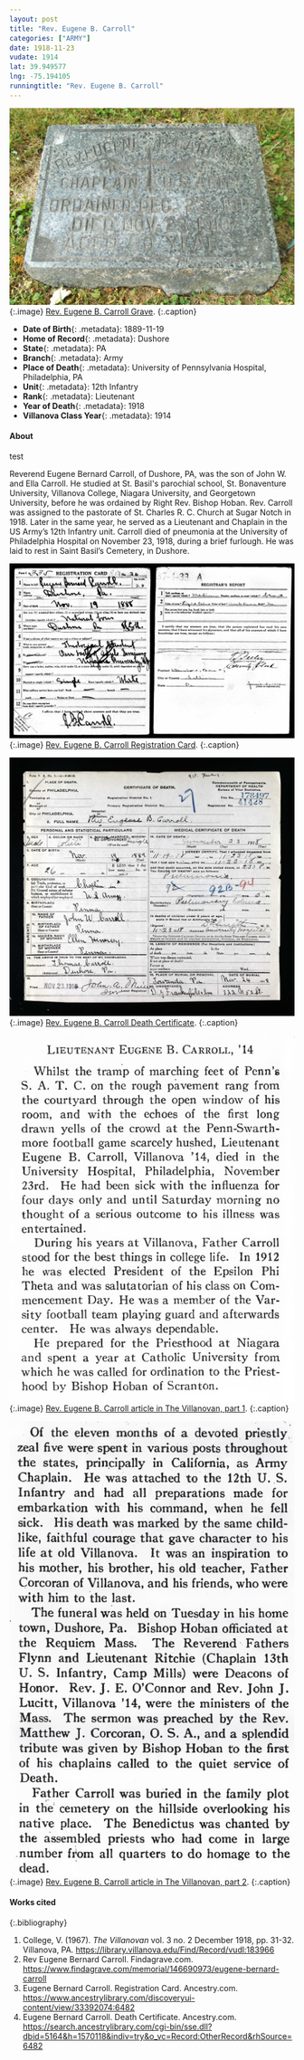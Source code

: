 ```yaml
---
layout: post
title: "Rev. Eugene B. Carroll"
categories: ["ARMY"]
date: 1918-11-23
vudate: 1914
lat: 39.949577
lng: -75.194105
runningtitle: "Rev. Eugene B. Carroll"
---
```


![Rev. Eugene B. Carroll Grave](images/RevEugeneCarroll1.jpg)
   {:.image}
[Rev. Eugene B. Carroll Grave](https://www.findagrave.com/memorial/146690973/eugene-bernard-carroll).
  {:.caption}

* **Date of Birth**{: .metadata}: 1889-11-19
* **Home of Record**{: .metadata}: Dushore
* **State**{: .metadata}: PA
* **Branch**{: .metadata}: Army
* **Place of Death**{: .metadata}: University of Pennsylvania Hospital, Philadelphia, PA
* **Unit**{: .metadata}: 12th Infantry
* **Rank**{: .metadata}: Lieutenant
* **Year of Death**{: .metadata}: 1918
* **Villanova Class Year**{: .metadata}: 1914

#### About

test

Reverend Eugene Bernard Carroll, of Dushore, PA, was the son of John W. and Ella Carroll. He studied at St. Basil's parochial school, St. Bonaventure University, Villanova College, Niagara University, and Georgetown University, before he was ordained by Right Rev. Bishop Hoban. Rev. Carroll was assigned to the pastorate of St. Charles R. C. Church at Sugar Notch in 1918. Later in the same year, he served as a Lieutenant and Chaplain in the US Army’s 12th Infantry unit. Carroll died of pneumonia at the University of Philadelphia Hospital on November 23, 1918, during a brief furlough. He was laid to rest in Saint Basil’s Cemetery, in Dushore.

![Rev. Eugene B. Carroll Registration Card](images/RevEugeneCarroll2.jpg)
  {:.image}
[Rev. Eugene B. Carroll Registration Card](https://www.ancestrylibrary.com/discoveryui-content/view/33392074:6482).
  {:.caption}

![Rev. Eugene B. Carroll Death Certificate](images/RevEugeneCarroll3.jpg)
  {:.image}
[Rev. Eugene B. Carroll Death Certificate](https://search.ancestrylibrary.com/cgi-bin/sse.dll?dbid=5164&h=1570118&indiv=try&o_vc=Record:OtherRecord&rhSource=6482).
  {:.caption}

![Rev. Eugene B. Carroll article in The Villanovan, part 1](images/RevEugeneCarroll4.jpg)
  {:.image}
[Rev. Eugene B. Carroll article in The Villanovan, part 1](https://library.villanova.edu/Find/Record/vudl:183966).
  {:.caption}

![Rev. Eugene B. Carroll article in The Villanovan, part 2](images/RevEugeneCarroll5.jpg)
  {:.image}
[Rev. Eugene B. Carroll article in The Villanovan, part 2](https://library.villanova.edu/Find/Record/vudl:183966).
  {:.caption}


#### Works cited

{:.bibliography}
1. College, V. (1967). _The Villanovan_ vol. 3 no. 2 December 1918, pp. 31-32. Villanova, PA. <https://library.villanova.edu/Find/Record/vudl:183966>
2. Rev Eugene Bernard Carroll. Findagrave.com. <https://www.findagrave.com/memorial/146690973/eugene-bernard-carroll>
3. Eugene Bernard Carroll. Registration Card. Ancestry.com. <https://www.ancestrylibrary.com/discoveryui-content/view/33392074:6482>
4. Eugene Bernard Carroll. Death Certificate. Ancestry.com. <https://search.ancestrylibrary.com/cgi-bin/sse.dll?dbid=5164&h=1570118&indiv=try&o_vc=Record:OtherRecord&rhSource=6482>
